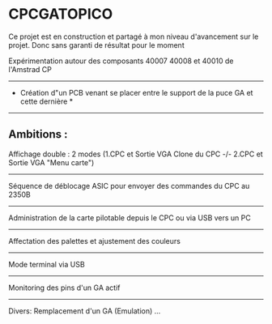 # CPCGATOPICO

Ce projet est en construction et partagé à mon niveau d'avancement sur le projet.
Donc sans garanti de résultat pour le moment

Expérimentation autour des composants 40007 40008 et 40010 de l'Amstrad CP

***************************************************************************************
* Création d"un PCB venant se placer entre le support de la puce GA et cette dernière *
***************************************************************************************

Ambitions :
---------------------------------------------------------------------------------------
Affichage double : 2 modes 
  (1.CPC et Sortie VGA Clone du CPC -/- 2.CPC et Sortie VGA "Menu carte")

---------------------------------------------------------------------------------------
Séquence de déblocage ASIC pour envoyer des commandes du CPC au 2350B

---------------------------------------------------------------------------------------
Administration de la carte pilotable depuis le CPC ou via USB vers un PC 

---------------------------------------------------------------------------------------
Affectation des palettes et ajustement des couleurs

---------------------------------------------------------------------------------------
Mode terminal via USB

---------------------------------------------------------------------------------------
Monitoring des pins d'un GA actif

---------------------------------------------------------------------------------------

Divers:
Remplacement d'un GA (Emulation)
...





